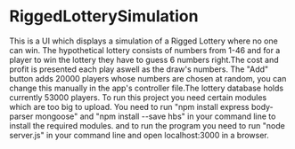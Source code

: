 # RiggedLotterySimulation
This is a UI which displays a simulation of a Rigged Lottery where no one can win.
The hypothetical lottery consists of numbers from 1-46 and for a player to win the lottery they have to guess 6 numbers right.The cost and profit is presented each play aswell as the draw's numbers.
The "Add" button adds 20000 players whose numbers are chosen at random, you can change this manually in the app's controller file.The lottery database holds currently 53000 players.
To run this project you need certain modules which are too big to upload. You need to run "npm install express body-parser mongoose" and "npm install --save hbs" in your command line to install the required modules.
and to run the program you need to run "node server.js" in your command line and open localhost:3000 in a browser.
